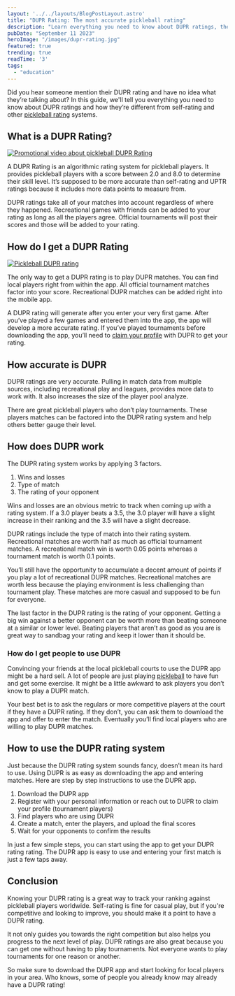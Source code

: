 ```yaml
---
layout: '../../layouts/BlogPostLayout.astro'
title: "DUPR Rating: The most accurate pickleball rating"
description: "Learn everything you need to know about DUPR ratings, the algorithmic rating system for evaluating pickleball player skills, and how it's different from other rating methods in this comprehensive guide."
pubDate: "September 11 2023"
heroImage: "/images/dupr-rating.jpg"
featured: true
trending: true
readTime: '3'
tags: 
  - "education"
---
```


Did you hear someone mention their DUPR rating and have no idea what they’re talking about? In this guide, we'll tell you everything you need to know about DUPR ratings and how they’re different from self-rating and other <a href="/blog/pickleball-ratings">pickleball rating</a> systems. 

## What is a DUPR Rating?

[![Promotional video about pickleball DUPR Rating](https://i3.ytimg.com/vi/2z2RM74qD5s/maxresdefault.jpg)](https://www.youtube.com/watch?v=2z2RM74qD5s "Pickleball DUPR Rating")

A DUPR Rating is an algorithmic rating system for pickleball players. It provides pickleball players with a score between 2.0 and 8.0 to determine their skill level. It’s supposed to be more accurate than self-rating and UPTR ratings because it includes more data points to measure from. 

DUPR ratings take all of your matches into account regardless of where they happened. Recreational games with friends can be added to your rating as long as all the players agree. Official tournaments will post their scores and those will be added to your rating.

## How do I get a DUPR Rating

[![Pickleball DUPR rating](/images/dupr-graphic.jpg)](https://mydupr.com/)

The only way to get a DUPR rating is to play DUPR matches. You can find local players right from within the app. All official tournament matches factor into your score. Recreational DUPR matches can be added right into the mobile app. 

A DUPR rating will generate after you enter your very first game. After you’ve played a few games and entered them into the app, the app will develop a more accurate rating. If you’ve played tournaments before downloading the app, you’ll need to <a href="https://www.support.mydupr.com/" target="_blank">claim your profile</a> with DUPR to get your rating. 


## How accurate is DUPR

DUPR ratings are very accurate. Pulling in match data from multiple sources, including recreational play and leagues, provides more data to work with. It also increases the size of the player pool analyze.

There are great pickleball players who don’t play tournaments. These players matches can be factored into the DUPR rating system and help others better gauge their level.

## How does DUPR work

The DUPR rating system works by applying 3 factors.

1. Wins and losses
2. Type of match
3. The rating of your opponent

Wins and losses are an obvious metric to track when coming up with a rating system. If a 3.0 player beats a 3.5, the 3.0 player will have a slight increase in their ranking and the 3.5 will have a slight decrease.

DUPR ratings include the type of match into their rating system. Recreational matches are worth half as much as official tournament matches. A recreational match win is worth 0.05 points whereas a tournament match is worth 0.1 points.

You’ll still have the opportunity to accumulate a decent amount of points if you play a lot of recreational DUPR matches. Recreational matches are worth less because the playing environment is less challenging than tournament play. These matches are more casual and supposed to be fun for everyone.

The last factor in the DUPR rating is the rating of your opponent. Getting a big win against a better opponent can be worth more than beating someone at a similar or lower level. Beating players that aren’t as good as you are is great way to sandbag your rating and keep it lower than it should be. 

### How do I get people to use DUPR

Convincing your friends at the local pickleball courts to use the DUPR app might be a hard sell. A lot of people are just playing <a href="/blog/what-is-pickleball">pickleball</a> to have fun and get some exercise. It might be a little awkward to ask players you don’t know to play a DUPR match.

Your best bet is to ask the regulars or more competitive players at the court if they have a DUPR rating. If they don’t, you can ask them to download the app and offer to enter the match. Eventually you’ll find local players who are willing to play DUPR matches.

## How to use the DUPR rating system

Just because the DUPR rating system sounds fancy, doesn’t mean its hard to use. Using DUPR is as easy as downloading the app and entering matches. Here are step by step instructions to use the DUPR app.

1. Download the DUPR app
2. Register with your personal information or reach out to DUPR to claim your profile (tournament players)
3. Find players who are using DUPR
4. Create a match, enter the players, and upload the final scores
5. Wait for your opponents to confirm the results

In just a few simple steps, you can start using the app to get your DUPR rating rating. The DUPR app is easy to use and entering your first match is just a few taps away. 

## Conclusion

Knowing your DUPR rating is a great way to track your ranking against pickleball players worldwide. Self-rating is fine for casual play, but if you're competitive and looking to improve, you should make it a point to have a DUPR rating.

It not only guides you towards the right competition but also helps you progress to the next level of play. DUPR ratings are also great because you can get one without having to play tournaments. Not everyone wants to play tournaments for one reason or another.

So make sure to download the DUPR app and start looking for local players in your area. Who knows, some of people you already know may already have a DUPR rating!